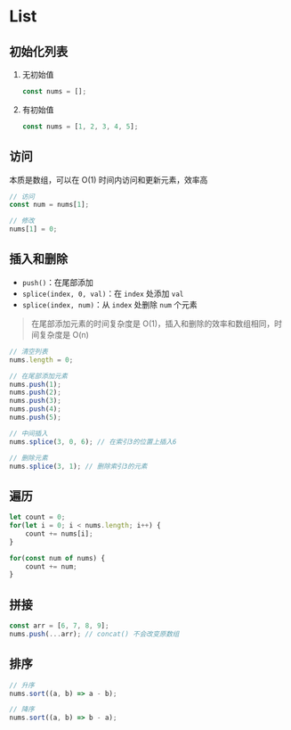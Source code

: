 # List

## 初始化列表

1. 无初始值

   ```javascript
   const nums = [];
   ```

2. 有初始值

   ```javascript
   const nums = [1, 2, 3, 4, 5];
   ```

## 访问

本质是数组，可以在 O(1) 时间内访问和更新元素，效率高

```javascript
// 访问
const num = nums[1];

// 修改
nums[1] = 0;
```

## 插入和删除

- `push()`：在尾部添加
- `splice(index, 0, val)`：在 `index` 处添加 `val`
- `splice(index, num)`：从 `index` 处删除 `num` 个元素

> 在尾部添加元素的时间复杂度是 O(1)，插入和删除的效率和数组相同，时间复杂度是 O(n)

```javascript
// 清空列表
nums.length = 0;

// 在尾部添加元素
nums.push(1);
nums.push(2);
nums.push(3);
nums.push(4);
nums.push(5);

// 中间插入
nums.splice(3, 0, 6); // 在索引3的位置上插入6

// 删除元素
nums.splice(3, 1); // 删除索引3的元素
```

## 遍历

```javascript
let count = 0;
for(let i = 0; i < nums.length; i++) {
    count += nums[i];
}

for(const num of nums) {
    count += num;
}
```

## 拼接

```javascript
const arr = [6, 7, 8, 9];
nums.push(...arr); // concat() 不会改变原数组
```

## 排序

```javascript
// 升序
nums.sort((a, b) => a - b);

// 降序
nums.sort((a, b) => b - a);
```

